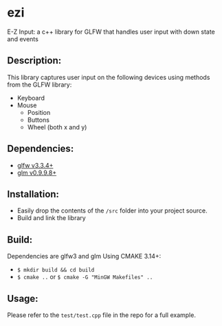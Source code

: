 # ezi
E-Z Input: a c++ library for GLFW that handles user input with down state and events

## Description:
This library captures user input on the following devices using methods from the GLFW library:
* Keyboard
* Mouse
    * Position
    * Buttons
    * Wheel (both x and y)

## Dependencies:
* [glfw v3.3.4+](https://github.com/glfw/glfw)
* [glm v0.9.9.8+](https://github.com/g-truc/glm)

## Installation:
* Easily drop the contents of the `/src` folder into your project source.
* Build and link the library

## Build:
Dependencies are glfw3 and glm
Using CMAKE 3.14+:
* `$ mkdir build && cd build`
* `$ cmake ..` or `$ cmake -G "MinGW Makefiles" ..`

## Usage:
Please refer to the `test/test.cpp` file in the repo for a full example.